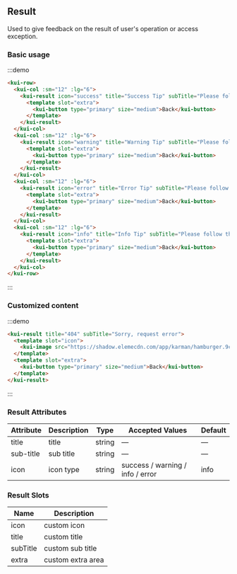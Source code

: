## Result

Used to give feedback on the result of user's operation or access exception.

### Basic usage

:::demo

```html
<kui-row>
  <kui-col :sm="12" :lg="6">
    <kui-result icon="success" title="Success Tip" subTitle="Please follow the instructions">
      <template slot="extra">
        <kui-button type="primary" size="medium">Back</kui-button>
      </template>
    </kui-result>
  </kui-col>
  <kui-col :sm="12" :lg="6">
    <kui-result icon="warning" title="Warning Tip" subTitle="Please follow the instructions">
      <template slot="extra">
        <kui-button type="primary" size="medium">Back</kui-button>
      </template>
    </kui-result>
  </kui-col>
  <kui-col :sm="12" :lg="6">
    <kui-result icon="error" title="Error Tip" subTitle="Please follow the instructions">
      <template slot="extra">
        <kui-button type="primary" size="medium">Back</kui-button>
      </template>
    </kui-result>
  </kui-col>
  <kui-col :sm="12" :lg="6">
    <kui-result icon="info" title="Info Tip" subTitle="Please follow the instructions">
      <template slot="extra">
        <kui-button type="primary" size="medium">Back</kui-button>
      </template>
    </kui-result>
  </kui-col>
</kui-row>
```

:::

### Customized content

:::demo

```html
<kui-result title="404" subTitle="Sorry, request error">
  <template slot="icon">
    <kui-image src="https://shadow.elemecdn.com/app/karman/hamburger.9cf7b091-55e9-11e9-a976-7f4d0b07eef6.png"></kui-image>
  </template>
  <template slot="extra">
    <kui-button type="primary" size="medium">Back</kui-button>
  </template>
</kui-result>
```

:::

### Result Attributes

| Attribute     | Description    | Type            | Accepted Values      | Default   |
|-------------  |---------------- |---------------- |---------------------- |-------- |
| title          | title         | string  |          —             |    —     |
| sub-title    | sub title  | string | — |    —  |
| icon  | icon type    | string  |    success / warning / info / error  |  info |

### Result Slots

| Name | Description |
|------|--------|
| icon | custom icon  |
| title | custom title     |
| subTitle | custom sub title     |
| extra | custom  extra area    |
